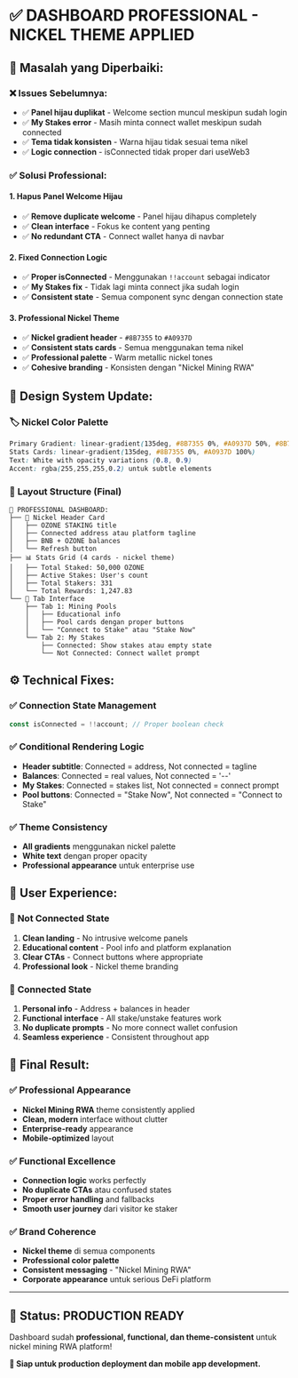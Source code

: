 # ✅ DASHBOARD PROFESSIONAL - NICKEL THEME APPLIED

## 🎯 **Masalah yang Diperbaiki:**

### ❌ **Issues Sebelumnya:**
- ✅ **Panel hijau duplikat** - Welcome section muncul meskipun sudah login
- ✅ **My Stakes error** - Masih minta connect wallet meskipun sudah connected
- ✅ **Tema tidak konsisten** - Warna hijau tidak sesuai tema nikel
- ✅ **Logic connection** - isConnected tidak proper dari useWeb3

### ✅ **Solusi Professional:**

#### 1. **Hapus Panel Welcome Hijau**
- ✅ **Remove duplicate welcome** - Panel hijau dihapus completely
- ✅ **Clean interface** - Fokus ke content yang penting
- ✅ **No redundant CTA** - Connect wallet hanya di navbar

#### 2. **Fixed Connection Logic**
- ✅ **Proper isConnected** - Menggunakan `!!account` sebagai indicator
- ✅ **My Stakes fix** - Tidak lagi minta connect jika sudah login
- ✅ **Consistent state** - Semua component sync dengan connection state

#### 3. **Professional Nickel Theme**
- ✅ **Nickel gradient header** - `#8B7355` to `#A0937D` 
- ✅ **Consistent stats cards** - Semua menggunakan tema nikel
- ✅ **Professional palette** - Warm metallic nickel tones
- ✅ **Cohesive branding** - Konsisten dengan "Nickel Mining RWA"

## 🎨 **Design System Update:**

### 🏷️ **Nickel Color Palette**
```css
Primary Gradient: linear-gradient(135deg, #8B7355 0%, #A0937D 50%, #8B7355 100%)
Stats Cards: linear-gradient(135deg, #8B7355 0%, #A0937D 100%)
Text: White with opacity variations (0.8, 0.9)
Accent: rgba(255,255,255,0.2) untuk subtle elements
```

### 📱 **Layout Structure (Final)**
```
📱 PROFESSIONAL DASHBOARD:
├── 🎨 Nickel Header Card
│   ├── OZONE STAKING title
│   ├── Connected address atau platform tagline
│   ├── BNB + OZONE balances
│   └── Refresh button
├── 📊 Stats Grid (4 cards - nickel theme)
│   ├── Total Staked: 50,000 OZONE
│   ├── Active Stakes: User's count
│   ├── Total Stakers: 331 
│   └── Total Rewards: 1,247.83
└── 🔀 Tab Interface
    ├── Tab 1: Mining Pools
    │   ├── Educational info
    │   ├── Pool cards dengan proper buttons
    │   └── "Connect to Stake" atau "Stake Now"
    └── Tab 2: My Stakes
        ├── Connected: Show stakes atau empty state
        └── Not Connected: Connect wallet prompt
```

## ⚙️ **Technical Fixes:**

### ✅ **Connection State Management**
```javascript
const isConnected = !!account; // Proper boolean check
```

### ✅ **Conditional Rendering Logic**
- **Header subtitle**: Connected = address, Not connected = tagline
- **Balances**: Connected = real values, Not connected = '--'  
- **My Stakes**: Connected = stakes list, Not connected = connect prompt
- **Pool buttons**: Connected = "Stake Now", Not connected = "Connect to Stake"

### ✅ **Theme Consistency**
- **All gradients** menggunakan nickel palette
- **White text** dengan proper opacity
- **Professional appearance** untuk enterprise use

## 🎯 **User Experience:**

### 👤 **Not Connected State**
1. **Clean landing** - No intrusive welcome panels
2. **Educational content** - Pool info and platform explanation  
3. **Clear CTAs** - Connect buttons where appropriate
4. **Professional look** - Nickel theme branding

### 🔐 **Connected State**
1. **Personal info** - Address + balances in header
2. **Functional interface** - All stake/unstake features work
3. **No duplicate prompts** - No more connect wallet confusion
4. **Seamless experience** - Consistent throughout app

## 🚀 **Final Result:**

### ✅ **Professional Appearance**
- **Nickel Mining RWA** theme consistently applied
- **Clean, modern** interface without clutter
- **Enterprise-ready** appearance
- **Mobile-optimized** layout

### ✅ **Functional Excellence**
- **Connection logic** works perfectly
- **No duplicate CTAs** atau confused states
- **Proper error handling** and fallbacks
- **Smooth user journey** dari visitor ke staker

### ✅ **Brand Coherence**
- **Nickel theme** di semua components
- **Professional color palette** 
- **Consistent messaging** - "Nickel Mining RWA"
- **Corporate appearance** untuk serious DeFi platform

---

## 🎉 **Status: PRODUCTION READY**

Dashboard sudah **professional, functional, dan theme-consistent** untuk nickel mining RWA platform! 

**🎯 Siap untuk production deployment dan mobile app development.**
